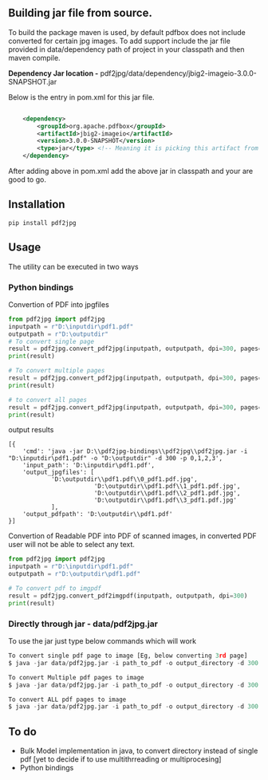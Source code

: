 
## Building jar file from source.

To build the package maven is used, by default pdfbox does not include converted for certain jpg images.
To add support include the jar file provided in data/dependency path of project in your classpath and then maven compile.

**Dependency Jar location -** pdf2jpg/data/dependency/jbig2-imageio-3.0.0-SNAPSHOT.jar

Below is the entry in pom.xml for this jar file.

```xml

	<dependency> 
	    <groupId>org.apache.pdfbox</groupId>
	    <artifactId>jbig2-imageio</artifactId>
	    <version>3.0.0-SNAPSHOT</version>
	    <type>jar</type> <!-- Meaning it is picking this artifact from a jar file, add this jar to classpath-->
	</dependency>
```

After adding above in pom.xml add the above jar in classpath and your are good to go.

## Installation

`pip install pdf2jpg`

## Usage 
The utility can be executed in two ways

### Python bindings

Convertion of PDF into jpgfiles
```python
from pdf2jpg import pdf2jpg
inputpath = r"D:\inputdir\pdf1.pdf"
outputpath = r"D:\outputdir"
# To convert single page
result = pdf2jpg.convert_pdf2jpg(inputpath, outputpath, dpi=300, pages="1")
print(result)

# To convert multiple pages
result = pdf2jpg.convert_pdf2jpg(inputpath, outputpath, dpi=300, pages="1,0,3")
print(result)

# to convert all pages
result = pdf2jpg.convert_pdf2jpg(inputpath, outputpath, dpi=300, pages="ALL")
print(result)
```

output results
```
[{   
    'cmd': 'java -jar D:\\pdf2jpg-bindings\\pdf2jpg\\pdf2jpg.jar -i "D:\inputdir\pdf1.pdf" -o "D:\outputdir" -d 300 -p 0,1,2,3',
    'input_path': 'D:\inputdir\pdf1.pdf',
    'output_jpgfiles': [   
			'D:\outputdir\\pdf1.pdf\\0_pdf1.pdf.jpg',
                        'D:\outputdir\\pdf1.pdf\\1_pdf1.pdf.jpg',
                        'D:\outputdir\\pdf1.pdf\\2_pdf1.pdf.jpg',
                        'D:\outputdir\\pdf1.pdf\\3_pdf1.pdf.jpg'
			],
    'output_pdfpath': 'D:\outputdir\\pdf1.pdf'
}]
```

Convertion of Readable PDF into PDF of scanned images, in converted PDF user will not be able to select any text.
```python
from pdf2jpg import pdf2jpg
inputpath = r"D:\inputdir\pdf1.pdf"
outputpath = r"D:\outputdir\pdf1.pdf"

# To convert pdf to imgpdf
result = pdf2jpg.convert_pdf2imgpdf(inputpath, outputpath, dpi=300)
print(result)
```

### Directly through jar - data/pdf2jpg.jar
To use the jar just type below commands which will work

```Python
To convert single pdf page to image [Eg, below converting 3rd page]
$ java -jar data/pdf2jpg.jar -i path_to_pdf -o output_directory -d 300 -p 2

To convert Multiple pdf pages to image 
$ java -jar data/pdf2jpg.jar -i path_to_pdf -o output_directory -d 300 -p 0,1,2,3

To convert ALL pdf pages to image
$ java -jar data/pdf2jpg.jar -i path_to_pdf -o output_directory -d 300 -p ALL
```

## To do
* Bulk Model implementation in java, to convert directory instead of single pdf [yet to decide if to use multithrreading or multiprocesing]
* Python bindings
